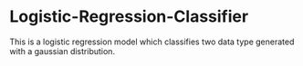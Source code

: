 # Logistic-Regression-Classifier
This is a logistic regression model which classifies two data type generated with a gaussian distribution. 
